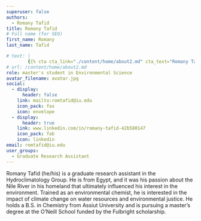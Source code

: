 ```yaml
---
superuser: false
authors:
  - Romany Tafid
title: Romany Tafid
# Full name (for SEO)
first_name: Romany
last_name: Tafid

# text: |
        {{% cta cta_link="./content/home/about2.md" cta_text="Romany Tafid" %}}
# url: /content/home/about2.md
role: master's student in Environmental Science
avatar_filename: avatar.jpg
social:
  - display:
      header: false
    link: mailto:romtafid@iu.edu
    icon_pack: fas
    icon: envelope
  - display:
      header: true
    link: www.linkedin.com/in/romany-tafid-42b580147
    icon_pack: fab
    icon: linkedin
email: romtafid@iu.edu
user_groups:
  - Graduate Research Assistant
---
```

Romany Tafid (he/his) is a graduate research assistant in the Hydroclimatology Group. He is from Egypt, and it was his passion about the Nile River in his homeland that ultimately influenced his interest in the environment. Trained as an environmental chemist, he is interested in the impact of climate change on water resources and environmental justice. He holds a B.S. in Chemistry from Assiut University and is pursuing a master’s degree at the O’Neill School funded by the Fulbright scholarship.
